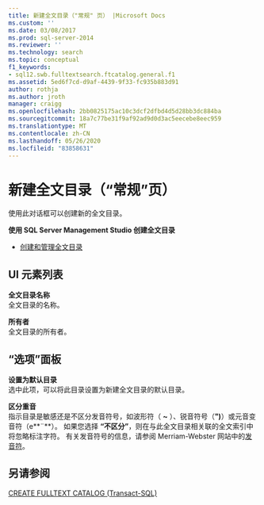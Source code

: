 ```yaml
---
title: 新建全文目录（"常规" 页） |Microsoft Docs
ms.custom: ''
ms.date: 03/08/2017
ms.prod: sql-server-2014
ms.reviewer: ''
ms.technology: search
ms.topic: conceptual
f1_keywords:
- sql12.swb.fulltextsearch.ftcatalog.general.f1
ms.assetid: 5ed6f7cd-d9af-4439-9f33-fc935b883d91
author: rothja
ms.author: jroth
manager: craigg
ms.openlocfilehash: 2bb0825175ac10c3dcf2dfbd4d5d28bb3dc884ba
ms.sourcegitcommit: 18a7c77be31f9af92ad9d0d3ac5eecebe8eec959
ms.translationtype: MT
ms.contentlocale: zh-CN
ms.lasthandoff: 05/26/2020
ms.locfileid: "83858631"
---
```

# <a name="new-full-text-catalog-general-page"></a>新建全文目录（“常规”页）
  使用此对话框可以创建新的全文目录。  
  
 **使用 SQL Server Management Studio 创建全文目录**  
  
-   [创建和管理全文目录](../relational-databases/search/create-and-manage-full-text-catalogs.md)  
  
## <a name="ui-element-list"></a>UI 元素列表  
 **全文目录名称**  
 全文目录的名称。  
  
 **所有者**  
 全文目录的所有者。  
  
## <a name="options-panel"></a>“选项”面板  
 **设置为默认目录**  
 选中此项，可以将此目录设置为新建全文目录的默认目录。  
  
 **区分重音**  
 指示目录是敏感还是不区分发音符号，如波形符（ **~** ）、锐音符号（**")**）或元音变音符（e**¨**）。 如果您选择 **“不区分”**，则在与此全文目录相关联的全文索引中将忽略标注字符。 有关发音符号的信息，请参阅 Merriam-Webster 网站中的[发音符](https://www.merriam-webster.com/dictionary/diacritic)。  
  
## <a name="see-also"></a>另请参阅  
 [CREATE FULLTEXT CATALOG (Transact-SQL)](/sql/t-sql/statements/create-fulltext-catalog-transact-sql)  
  
  
